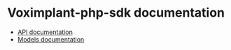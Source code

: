 # Voximplant-php-sdk documentation

 - [API documentation](docs/Api/README.md)
 - [Models documentation](docs/Model/README.md)
